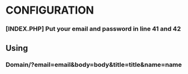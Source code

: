 
# CONFIGURATION

### [INDEX.PHP] Put your email and password in line 41 and 42

## Using

### Domain/?email=email&body=body&title=title&name=name
